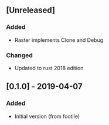 ## [Unreleased]

### Added
* Raster implements Clone and Debug
### Changed
* Updated to rust 2018 edition

## [0.1.0] - 2019-04-07
### Added
* Initial version (from footile)
